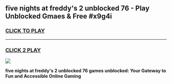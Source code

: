 
## five nights at freddy's 2 unblocked 76 - Play Unblocked Gmaes & Free #x9g4i
<h3>
<a href="https://news.freeplayer.one?title=five_nights_at_freddy's_2_unblocked_76&ref=24F">CLICK TO PLAY</a></h3>
<hr>

<h3>
<a href="https://news.freeplayer.one?title=five_nights_at_freddy's_2_unblocked_76&ref=24F">CLICK 2 PLAY</a>
  
</h3>

<a href="https://news.freeplayer.one?title=five_nights_at_freddy's_2_unblocked_76&ref=24F/"><img src="https://clearcache.store/games.png"></a>


**five nights at freddy's 2 unblocked 76 games unblocked: Your Gateway to Fun and Accessible Online Gaming**
